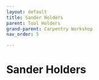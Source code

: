 ```yaml
---
layout: default
title: Sander Holders
parent: Tool Holders
grand-parent: Carpentry Workshop
nav_order: 5

---
```

# Sander Holders